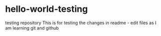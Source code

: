 # hello-world-testing
testing repository 
This is for testing the changes in readme - edit files as I am learning git and github
